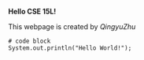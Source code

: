 **Hello CSE 15L!**

This webpage is created by *QingyuZhu*

```
# code block
System.out.println("Hello World!");
```
